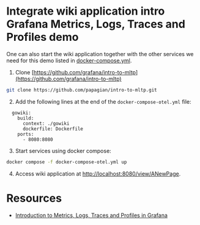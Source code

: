 # Integrate wiki application intro Grafana Metrics, Logs, Traces and Profiles demo

One can also start the wiki application together with the other services we need for this demo listed in [docker-compose.yml](../../docker-compose-otel.yml).

1. Clone [https://github.com/grafana/intro-to-mltp](https://github.com/grafana/intro-to-mltp)

```bash
git clone https://github.com/papagian/intro-to-mltp.git
```

2. Add the following lines at the end of the `docker-compose-otel.yml` file:

```
  gowiki:
    build:
      context: ./gowiki
      dockerfile: Dockerfile
    ports:
      - 8080:8080
```

3. Start services using docker compose:
```bash
docker compose -f docker-compose-otel.yml up
```

4. Access wiki application at [http://localhost:8080/view/ANewPage](http://localhost:8080/view/ANewPage).

# Resources

- [Introduction to Metrics, Logs, Traces and Profiles in Grafana](https://github.com/grafana/intro-to-mltp)
